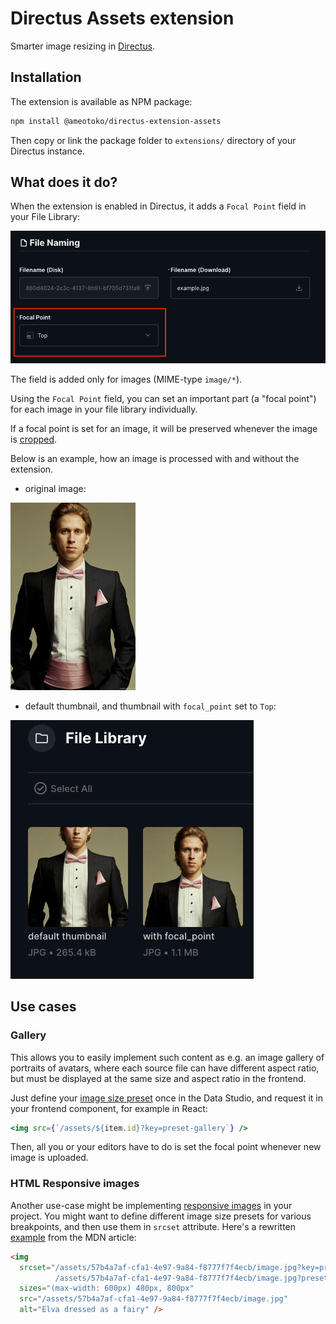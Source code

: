 # Directus Assets extension

Smarter image resizing in [Directus][1].


## Installation

The extension is available as NPM package:

```bash
npm install @ameotoko/directus-extension-assets
```

Then copy or link the package folder to `extensions/` directory
of your Directus instance.


## What does it do?

When the extension is enabled in Directus, it adds a `Focal Point`
field in your File Library:

![](docs/field.png)

The field is added only for images (MIME-type `image/*`).

Using the `Focal Point` field, you can set an important part (a
"focal point") for each image in your file library individually.

If a focal point is set for an image, it will be preserved whenever
the image is [cropped][2].

Below is an example, how an image is processed with and without
the extension.

- original image:

![](docs/original.jpg)

- default thumbnail, and thumbnail with `focal_point` set to `Top`:

![](docs/thumbnails.jpg)


## Use cases

### Gallery

This allows you to easily implement such content as e.g. an image gallery
of portraits of avatars, where each source file can have different aspect
ratio, but must be displayed at the same size and aspect ratio in the frontend.

Just define your [image size preset][3] once in the Data Studio, and request it
in your frontend component, for example in React:

```jsx
<img src={`/assets/${item.id}?key=preset-gallery`} />
```

Then, all you or your editors have to do is set the focal point whenever new
image is uploaded.

### HTML Responsive images

Another use-case might be implementing [responsive images][4] in your project.
You might want to define different image size presets for various breakpoints,
and then use them in `srcset` attribute. Here's a rewritten [example][5] from the
MDN article:

```html
<img
  srcset="/assets/57b4a7af-cfa1-4e97-9a84-f8777f7f4ecb/image.jpg?key=preset-sm 480w,
          /assets/57b4a7af-cfa1-4e97-9a84-f8777f7f4ecb/image.jpg?preset-md 800w"
  sizes="(max-width: 600px) 480px, 800px"
  src="/assets/57b4a7af-cfa1-4e97-9a84-f8777f7f4ecb/image.jpg"
  alt="Elva dressed as a fairy" />
```

[1]: https://directus.io
[2]: https://docs.directus.io/reference/files.html#requesting-a-thumbnail
[3]: https://docs.directus.io/user-guide/settings/project-settings.html#files-storage
[4]: https://developer.mozilla.org/en-US/docs/Learn/HTML/Multimedia_and_embedding/Responsive_images
[5]: https://developer.mozilla.org/en-US/docs/Learn/HTML/Multimedia_and_embedding/Responsive_images#resolution_switching_different_sizes
